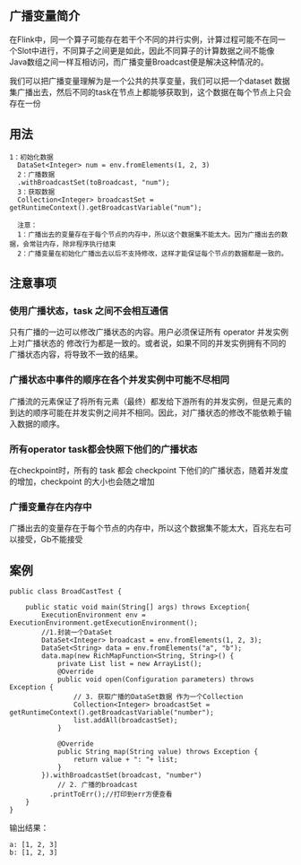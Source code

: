 ## 广播变量简介

在Flink中，同一个算子可能存在若干个不同的并行实例，计算过程可能不在同一个Slot中进行，不同算子之间更是如此，因此不同算子的计算数据之间不能像Java数组之间一样互相访问，而广播变量Broadcast便是解决这种情况的。

我们可以把广播变量理解为是一个公共的共享变量，我们可以把一个dataset 数据集广播出去，然后不同的task在节点上都能够获取到，这个数据在每个节点上只会存在一份


## 用法

```
1：初始化数据
  DataSet<Integer> num = env.fromElements(1, 2, 3)
  2：广播数据
  .withBroadcastSet(toBroadcast, "num");
  3：获取数据
  Collection<Integer> broadcastSet = getRuntimeContext().getBroadcastVariable("num");
  
  注意：
  1：广播出去的变量存在于每个节点的内存中，所以这个数据集不能太大。因为广播出去的数据，会常驻内存，除非程序执行结束
  2：广播变量在初始化广播出去以后不支持修改，这样才能保证每个节点的数据都是一致的。

```

## 注意事项

### 使用广播状态，task 之间不会相互通信

只有广播的一边可以修改广播状态的内容。用户必须保证所有 operator 并发实例上对广播状态的     修改行为都是一致的。或者说，如果不同的并发实例拥有不同的广播状态内容，将导致不一致的结果。
### 广播状态中事件的顺序在各个并发实例中可能不尽相同

广播流的元素保证了将所有元素（最终）都发给下游所有的并发实例，但是元素的到达的顺序可能在并发实例之间并不相同。因此，对广播状态的修改不能依赖于输入数据的顺序。

### 所有operator task都会快照下他们的广播状态
在checkpoint时，所有的 task 都会 checkpoint 下他们的广播状态，随着并发度的增加，checkpoint 的大小也会随之增加
### 广播变量存在内存中

广播出去的变量存在于每个节点的内存中，所以这个数据集不能太大，百兆左右可以接受，Gb不能接受


## 案例

```
public class BroadCastTest {

    public static void main(String[] args) throws Exception{
        ExecutionEnvironment env = ExecutionEnvironment.getExecutionEnvironment();
        //1.封装一个DataSet
        DataSet<Integer> broadcast = env.fromElements(1, 2, 3);
        DataSet<String> data = env.fromElements("a", "b");
        data.map(new RichMapFunction<String, String>() {
            private List list = new ArrayList();
            @Override
            public void open(Configuration parameters) throws Exception {
                // 3. 获取广播的DataSet数据 作为一个Collection
                Collection<Integer> broadcastSet = getRuntimeContext().getBroadcastVariable("number");
                list.addAll(broadcastSet);
            }

            @Override
            public String map(String value) throws Exception {
                return value + ": "+ list;
            }
        }).withBroadcastSet(broadcast, "number") 
            // 2. 广播的broadcast
          .printToErr();//打印到err方便查看
    }
}
```

输出结果：

```
a: [1, 2, 3]
b: [1, 2, 3]
```